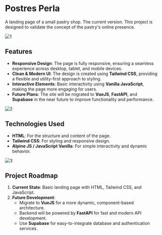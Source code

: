# Postres Perla 

A landing page of a small pastry shop. The current version. This project is designed to validate the concept of the pastry's online presence.

![1](https://github.com/user-attachments/assets/f37ef228-531a-4f30-9c71-6de292a4a020)


## Features
- **Responsive Design**: The page is fully responsive, ensuring a seamless experience across desktop, tablet, and mobile devices.
- **Clean & Modern UI**: The design is created using **Tailwind CSS**, providing a flexible and utility-first approach to styling.
- **Interactive Elements**: Basic interactivity using **Vanilla JavaScript**, making the page more engaging for users.
- **Future Plans**: The site will be migrated to **VueJS**, **FastAPI**, and **Supabase** in the near future to improve functionality and performance.

![2](https://github.com/user-attachments/assets/17b6253f-3992-4625-8415-ed47e7afcb71)


## Technologies Used
- **HTML**: For the structure and content of the page.
- **Tailwind CSS**: For styling and responsive design.
- **Alpine JS / JavaScript Vanilla**: For simple interactivity and dynamic behavior.

![3](https://github.com/user-attachments/assets/facf6bd6-322a-46a2-a6ce-b2e64a236420)


## Project Roadmap
1. **Current State**: Basic landing page with HTML, Tailwind CSS, and JavaScript.
2. **Future Development**:
   - Migrate to **VueJS** for a more dynamic, component-based architecture.
   - Backend will be powered by **FastAPI** for fast and modern API development.
   - Use **Supabase** for easy-to-integrate database and authentication services.
